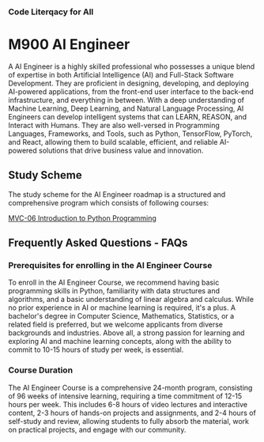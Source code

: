 ### Code Literqacy for All

# M900 AI Engineer
A AI Engineer is a highly skilled professional who possesses a unique blend of expertise in both Artificial Intelligence (AI) and Full-Stack Software Development. They are proficient in designing, developing, and deploying AI-powered applications, from the front-end user interface to the back-end infrastructure, and everything in between. With a deep understanding of Machine Learning, Deep Learning, and Natural Language Processing, AI Engineers can develop intelligent systems that can LEARN, REASON, and Interact with Humans. They are also well-versed in Programming Languages, Frameworks, and Tools, such as Python, TensorFlow, PyTorch, and React, allowing them to build scalable, efficient, and reliable AI-powered solutions that drive business value and innovation.

## Study Scheme
The study scheme for the AI Engineer roadmap is a structured and comprehensive program which consists of following courses:

[MVC-06 Introduction to Python Programming](/Courses/Introduction_to_Python_Programming/Readme.md)


## Frequently Asked Questions - FAQs

### Prerequisites for enrolling in the AI Engineer Course
To enroll in the AI Engineer Course, we recommend having basic programming skills in Python, familiarity with data structures and algorithms, and a basic understanding of linear algebra and calculus. While no prior experience in AI or machine learning is required, it's a plus. A bachelor's degree in Computer Science, Mathematics, Statistics, or a related field is preferred, but we welcome applicants from diverse backgrounds and industries. Above all, a strong passion for learning and exploring AI and machine learning concepts, along with the ability to commit to 10-15 hours of study per week, is essential.

### Course Duration
The AI Engineer Course is a comprehensive 24-month program, consisting of 96 weeks of intensive learning, requiring a time commitment of 12-15 hours per week. This includes 6-8 hours of video lectures and interactive content, 2-3 hours of hands-on projects and assignments, and 2-4 hours of self-study and review, allowing students to fully absorb the material, work on practical projects, and engage with our community.

